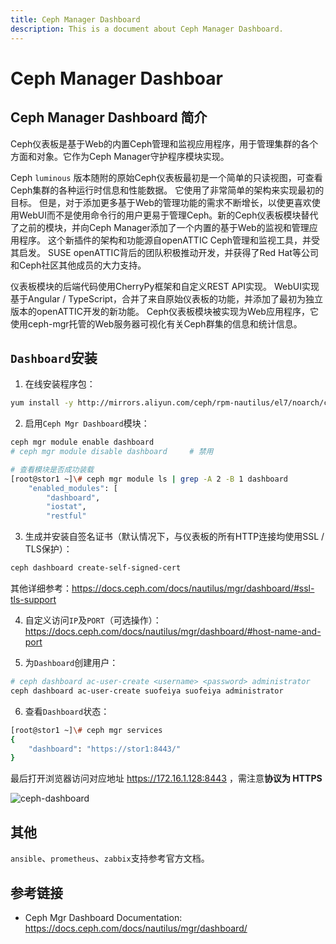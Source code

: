 ```yaml
---
title: Ceph Manager Dashboard
description: This is a document about Ceph Manager Dashboard.
---
```


# Ceph Manager Dashboar     


## Ceph Manager Dashboard 简介

Ceph仪表板是基于Web的内置Ceph管理和监视应用程序，用于管理集群的各个方面和对象。它作为Ceph Manager守护程序模块实现。

Ceph `luminous` 版本随附的原始Ceph仪表板最初是一个简单的只读视图，可查看Ceph集群的各种运行时信息和性能数据。 它使用了非常简单的架构来实现最初的目标。 但是，对于添加更多基于Web的管理功能的需求不断增长，以使更喜欢使用WebUI而不是使用命令行的用户更易于管理Ceph。新的Ceph仪表板模块替代了之前的模块，并向Ceph Manager添加了一个内置的基于Web的监视和管理应用程序。 这个新插件的架构和功能源自openATTIC Ceph管理和监视工具，并受其启发。 SUSE openATTIC背后的团队积极推动开发，并获得了Red Hat等公司和Ceph社区其他成员的大力支持。

仪表板模块的后端代码使用CherryPy框架和自定义REST API实现。 WebUI实现基于Angular / TypeScript，合并了来自原始仪表板的功能，并添加了最初为独立版本的openATTIC开发的新功能。 Ceph仪表板模块被实现为Web应用程序，它使用ceph-mgr托管的Web服务器可视化有关Ceph群集的信息和统计信息。

## `Dashboard`安装

1. 在线安装程序包：

```bash
yum install -y http://mirrors.aliyun.com/ceph/rpm-nautilus/el7/noarch/ceph-grafana-dashboards-14.2.9-0.el7.noarch.rpm
```

2. 启用`Ceph Mgr Dashboard`模块：

```bash
ceph mgr module enable dashboard
# ceph mgr module disable dashboard		# 禁用

# 查看模块是否成功装载
[root@stor1 ~]\# ceph mgr module ls | grep -A 2 -B 1 dashboard
    "enabled_modules": [
        "dashboard",
        "iostat",
        "restful"
```

3. 生成并安装自签名证书（默认情况下，与仪表板的所有HTTP连接均使用SSL / TLS保护）：

```bash
ceph dashboard create-self-signed-cert
```

其他详细参考：https://docs.ceph.com/docs/nautilus/mgr/dashboard/#ssl-tls-support

4. 自定义访问`IP`及`PORT`（可选操作）：https://docs.ceph.com/docs/nautilus/mgr/dashboard/#host-name-and-port

5. 为`Dashboard`创建用户：

```bash
# ceph dashboard ac-user-create <username> <password> administrator
ceph dashboard ac-user-create suofeiya suofeiya administrator
```

6. 查看`Dashboard`状态：

```bash
[root@stor1 ~]\# ceph mgr services 
{
    "dashboard": "https://stor1:8443/"
}
```

最后打开浏览器访问对应地址 https://172.16.1.128:8443 ，需注意**协议为 HTTPS**

![](https://cdn.agou-ops.cn/blog-images/ceph-dashboard/ceph-dashboard-1.png "ceph-dashboard")

## 其他

`ansible`、`prometheus`、`zabbix`支持参考官方文档。

## 参考链接

* Ceph Mgr Dashboard Documentation: https://docs.ceph.com/docs/nautilus/mgr/dashboard/